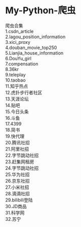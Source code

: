 # My-Python-爬虫
爬虫合集  
1.csdn_article  
2.lagou_position_information  
3.xici_proxy  
4.douban_movie_top250  
5.Lianjia_house_information  
6.DouYu_girl  
7.compensation  
8.36kr  
9.teleplay  
10.taobao  
11.知乎热点  
12.虎扑步行者社区  
13.天涯论坛  
14.贴吧  
15.今日头条  
16.斗鱼  
17.4399  
18.简书  
19.快代理  
20.腾讯社招  
21.阿里社招  
22.字节跳动社招  
23.赶集网租房  
24.字节跳动社招  
25.华为社招  
26.京东社招  
27.小米社招  
28.滴滴社招  
29.bilibili登陆  
30.JD商品  
31.科学网  
32.苏宁  


